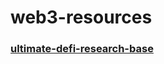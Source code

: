 # web3-resources

### [ultimate-defi-research-base](https://github.com/OffcierCia/ultimate-defi-research-base)
